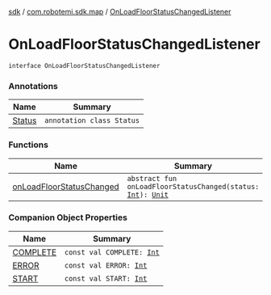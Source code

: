 [sdk](../../index.md) / [com.robotemi.sdk.map](../index.md) / [OnLoadFloorStatusChangedListener](./index.md)

# OnLoadFloorStatusChangedListener

`interface OnLoadFloorStatusChangedListener`

### Annotations

| Name | Summary |
|---|---|
| [Status](-status/index.md) | `annotation class Status` |

### Functions

| Name | Summary |
|---|---|
| [onLoadFloorStatusChanged](on-load-floor-status-changed.md) | `abstract fun onLoadFloorStatusChanged(status: `[`Int`](https://kotlinlang.org/api/latest/jvm/stdlib/kotlin/-int/index.html)`): `[`Unit`](https://kotlinlang.org/api/latest/jvm/stdlib/kotlin/-unit/index.html) |

### Companion Object Properties

| Name | Summary |
|---|---|
| [COMPLETE](-c-o-m-p-l-e-t-e.md) | `const val COMPLETE: `[`Int`](https://kotlinlang.org/api/latest/jvm/stdlib/kotlin/-int/index.html) |
| [ERROR](-e-r-r-o-r.md) | `const val ERROR: `[`Int`](https://kotlinlang.org/api/latest/jvm/stdlib/kotlin/-int/index.html) |
| [START](-s-t-a-r-t.md) | `const val START: `[`Int`](https://kotlinlang.org/api/latest/jvm/stdlib/kotlin/-int/index.html) |
